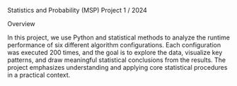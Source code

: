 Statistics and Probability (MSP) 
Project 1 / 2024

Overview

In this project, we use Python and statistical methods to analyze the runtime performance of six different algorithm configurations. Each configuration was executed 200 times, and the goal is to explore the data, visualize key patterns, and draw meaningful statistical conclusions from the results. The project emphasizes understanding and applying core statistical procedures in a practical context.